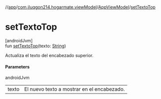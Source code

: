 //[app](../../../index.md)/[com.jluqgon214.hogarmate.viewModel](../index.md)/[AppViewModel](index.md)/[setTextoTop](set-texto-top.md)

# setTextoTop

[androidJvm]\
fun [setTextoTop](set-texto-top.md)(texto: [String](https://kotlinlang.org/api/latest/jvm/stdlib/kotlin-stdlib/kotlin/-string/index.html))

Actualiza el texto del encabezado superior.

#### Parameters

androidJvm

| | |
|---|---|
| texto | El nuevo texto a mostrar en el encabezado. |
